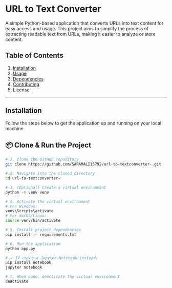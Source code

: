 # URL to Text Converter

A simple Python-based application that converts URLs into text content for easy access and usage. This project aims to simplify the process of extracting readable text from URLs, making it easier to analyze or store content.

## Table of Contents
1. [Installation](#installation)
2. [Usage](#usage)
3. [Dependencies](#dependencies)
4. [Contributing](#contributing)
5. [License](#license)

---

## Installation

Follow the steps below to get the application up and running on your local machine.






## 📦 Clone & Run the Project

```bash
# 1. Clone the GitHub repository
git clone https://github.com/SARAMALI15792/url-to-textconverter-.git

# 2. Navigate into the cloned directory
cd url-to-textconverter-

# 3. (Optional) Create a virtual environment
python -m venv venv

# 4. Activate the virtual environment
# For Windows:
venv\Scripts\activate
# For macOS/Linux:
source venv/bin/activate

# 5. Install project dependencies
pip install -r requirements.txt

# 6. Run the application
python app.py

# ✅ If using a Jupyter Notebook instead:
pip install notebook
jupyter notebook

# 7. When done, deactivate the virtual environment
deactivate
```
